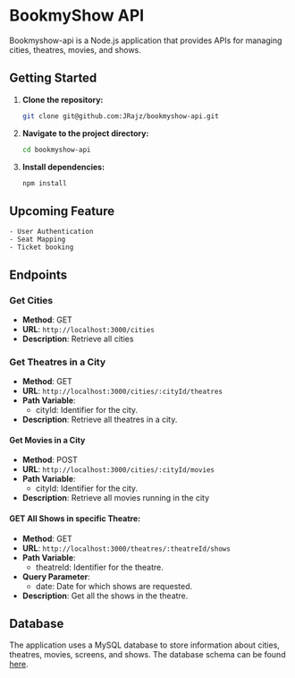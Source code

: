 # BookmyShow API

Bookmyshow-api is a Node.js application that provides APIs for managing cities, theatres, movies, and shows.

## Getting Started

1. **Clone the repository:**

   ```bash
   git clone git@github.com:JRajz/bookmyshow-api.git
   ```

2. **Navigate to the project directory:**

   ```bash
   cd bookmyshow-api
   ```

3. **Install dependencies:**

   ```bash
   npm install
   ```

## Upcoming Feature

    - User Authentication
    - Seat Mapping
    - Ticket booking

## Endpoints

### Get Cities

- **Method**: GET
- **URL**: `http://localhost:3000/cities`
- **Description**: Retrieve all cities

### Get Theatres in a City

- **Method**: GET
- **URL**: `http://localhost:3000/cities/:cityId/theatres`
- **Path Variable**:
  - cityId: Identifier for the city.
- **Description**: Retrieve all theatres in a city.

#### Get Movies in a City

- **Method**: POST
- **URL**: `http://localhost:3000/cities/:cityId/movies`
- **Path Variable**:
  - cityId: Identifier for the city.
- **Description**: Retrieve all movies running in the city

#### GET All Shows in specific Theatre:

- **Method**: GET
- **URL**: `http://localhost:3000/theatres/:theatreId/shows`
- **Path Variable**:
  - theatreId: Identifier for the theatre.
- **Query Parameter**:
  - date: Date for which shows are requested.
- **Description**: Get all the shows in the theatre.

## Database

The application uses a MySQL database to store information about cities, theatres, movies, screens, and shows. The database schema can be found [here](https://github.com/JRajz/bookmyshow-sql).
